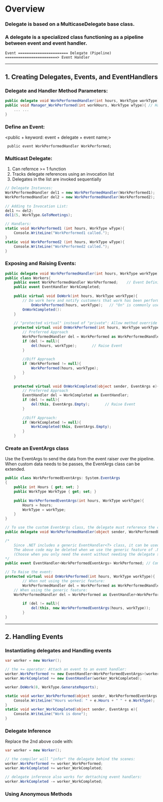 # Overview

### Delegate is based on a MulticaseDelegate base class.
    
### A delegate is a specialized class functioning as a pipeline between event and event handler.
    Event ======================= Delegate (Pipeline) ========================> Event Handler
***
## 1. Creating Delegates, Events, and EventHandlers
### Delegate and Handler Method Parameters:
```cs
public delegate void WorkPerformedHandler(int hours, WorkType workType);
public void Manager_WorkPerformed(int workHours, WorkType wType){ // Handler Method
    ... ...
}
```

### Define an Event:
<public + keyword: event + delegate + event name;>

``` public event WorkPerformedHandler WorkPerformed;```

### Multicast Delegate:
1. Can refernce >= 1 function
2. Tracks delegate references using an invocation list
3. Delegates in the list are invoked sequentially
```cs
// Delegate Instances:
WorkPerformedHandler del1 = new WorkPerformedHandler(WorkPerformed1);
WorkPerformedHandler del2 = new WorkPerformedHandler(WorkPerformed2);
            
// Adding to Invocation List:
del1 += del2;
del1(5, WorkType.GoToMeetings);

// Handlers:
static void WorkPerformed1 (int hours, WorkType wType){
    Console.WriteLine("WorkPerformed1 called.");
}
static void WorkPerformed2 (int hours, WorkType wType){
    Console.WriteLine("WorkPerformed2 called.");
}
```

### Exposing and Raising Events:
```cs
public delegate void WorkPerformedHandler(int hours, WorkType workType);
public class Workers{
    public event WorkPerformedHandler WorkPerformed;    // Event Definition
    public event EventHandler WorkCompleted;
        
    public virtual void DoWork(int hours, WorkType workType){
        // Do work here and notify customers that work has been performed.
            OnWorkPerformed(hours, workType);   // "On" is commonly used when Raising an event in .NET framework.
        OnWorkCompleted():
    }
        
    // "protected virtual" instead of "private": Allow method override for later.
    protected virtual void OnWorkPerformed(int hours, WorkType workType){
        // Preferred Approach 
        WorkPerformedHandler del = WorkPerformed as WorkPerformedHandler;
        if (del != null){
            del(hours, workType);       // Raise Event
        }
            
        //Diff Approach
        if (WorkPerformed != null){
            WorkPerformed(hours, workType);
        }
    }
    
    protected virtual void OnWorkCompleted(object sender, EventArgs e){    
        // Preferred Approach 
        EventHandler del = WorkCompleted as EventHandler;
        if (del != null){
            del(this, EventArgs.Empty);       // Raise Event
        }
        
        //Diff Approach:
        if (WorkCompleted != null){
            WorkCompleted(this, EventArgs.Empty);
        }
    }
```

### Create an EventArgs class
Use the EventArgs to send the data from the event raiser over the pipeline. When custom data needs to be passes, the EventArgs class can be extended.

```cs
public class WorkPerformedEventArgs: System.EventArgs
{
	public int Hours { get; set; }
	public WorkType WorkType { get; set; }
	
	public WorkPerformedEventArgs(int hours, WorkType workType){
		Hours = hours;
		WorkType = workType;
	}
}

// To use the custom EventArgs class, the delegate must reference the class in its signature:
public delegate void WorkPerformedHandler(object sender, WorkPerformedEventArgs e);

/* 
	Since .NET includes a generic EventHandler<T> class, it can be used instead of a custom delegate.
	The above code may be deleted when we use the generic feature of .NET EventHandler:
	(Choose when you only need the event without needing the delegate stand on its own.)
*/
public event EventHandler<WorkPerformedEventArgs> WorkPerformed; // Compiler will generate the delegate 

// To Raise the event:
protected virtual void OnWorkPerformed(int hours, WorkType workType){
        // When not using the generic feature:
        WorkPerformedHandler del = WorkPerformed as WorkPerformedHandler;
	// When using the generic feature:
	WorkPerformedHandler del = WorkPerformed as EventHandler<WorkPerformedEventArgs>;
	
        if (del != null){
            del(this, new WorkPerformedEventArgs(hours, workType));       // Raise Event
        }
}
```
***
## 2. Handling Events
### Instantiating delegates and Handling events
```cs
var worker = new Worker();

// the += operator: Attach an event to an event handler:
worker.WorkPerformed += new EventHandler<WorkPerformedEventArgs>(worker_WorkPerformed);
worker.WorkCompleted += new EventHandler(worker_WorkCompleted);

worker.DoWork(8, WorkType.GenerateReports);
```
```cs
static void worker_WorkPerformed(object sender, WorkPerformedEventArgs e){
	Console.WriteLine("Hours worked: " + e.Hours + " " + e.WorkType);
}
static void worker_WorkCompleted(object sender, EventArgs e){
	Console.WriteLine("Work is done");
}
```
### Delegate Inference
Replace the 2nd above code with:
```cs
var worker = new Worker();

// the compiler will "infer" the delegate behind the scenes:
worker.WorkPerformed += worker_WorkPerformed;
worker.WorkCompleted += worker_WorkCompleted;

// delegate inference also works for dettaching event handlers:
worker.WorkCompleted -= worker_WorkCompleted;
```
### Using Anonymous Methods
